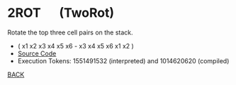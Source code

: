 # 2ROT &emsp; (TwoRot)
Rotate the top three cell pairs on the stack.
* ( x1 x2 x3 x4 x5 x6 - x3 x4 x5 x6 x1 x2 )
* [Source Code](../words/double_ext/TwoRot.cs)
* Execution Tokens: 1551491532 (interpreted) and 1014620620 (compiled)


[BACK](builtins.md#TwoRot)
